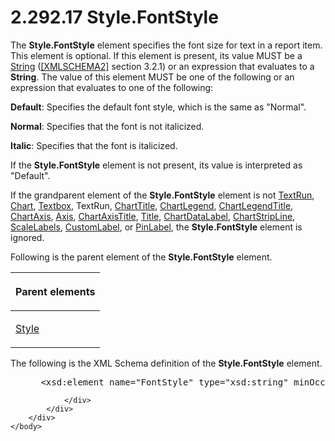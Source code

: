 <html dir="LTR" xmlns:mshelp="http://msdn.microsoft.com/mshelp" xmlns:ddue="http://ddue.schemas.microsoft.com/authoring/2003/5" xmlns:xlink="http://www.w3.org/1999/xlink" xmlns:tool="http://www.microsoft.com/tooltip">
    <head>
        <meta http-equiv="Content-Type" content="text/html; CHARSET=utf-8"></meta>
        <meta name="save" content="history"></meta>
        <title>2.292.17 Style.FontStyle</title>
        <xml>
            <mshelp:toctitle title="2.292.17 Style.FontStyle"></mshelp:toctitle>
            <mshelp:rltitle title="[MS-RDL]: Style.FontStyle"></mshelp:rltitle>
            <mshelp:keyword index="A" term="37cc4f44-56de-4f7c-bcea-7eedf3875098"></mshelp:keyword>
            <mshelp:attr name="DCSext.ContentType" value="open specification"></mshelp:attr>
            <mshelp:attr name="AssetID" value="37cc4f44-56de-4f7c-bcea-7eedf3875098"></mshelp:attr>
            <mshelp:attr name="TopicType" value="kbRef"></mshelp:attr>
            <mshelp:attr name="DCSext.Title" value="[MS-RDL]: Style.FontStyle" />
        </xml>
    </head>
    <body>
        <div id="header">
            <h1 class="heading">2.292.17 Style.FontStyle</h1>
        </div>
        <div id="mainSection">
            <div id="mainBody">
                <div id="allHistory" class="saveHistory"></div>
                <div id="sectionSection0" class="section" name="collapseableSection">
                    

<p>The <b>Style.FontStyle</b> element specifies the font size
for text in a report item. This element is optional. If this element is
present, its value MUST be a <a href="1ed81ef3-a683-45e3-aaad-bd2bbe71bc3d.htm">String</a>
(<a href="https://go.microsoft.com/fwlink/?LinkId=90610">[XMLSCHEMA2]</a>
section 3.2.1) or an expression that evaluates to a <b>String</b>. The value of
this element MUST be one of the following or an expression that evaluates to
one of the following:</p>

<p><b>Default</b>: Specifies the default font style,
which is the same as &quot;Normal&quot;.</p>

<p><b>Normal</b>: Specifies that the font is not
italicized.</p>

<p><b>Italic</b>: Specifies that the font is italicized.</p>

<p>If the <b>Style.FontStyle</b> element is not present, its
value is interpreted as &quot;Default&quot;.</p>

<p>If the grandparent element of the <b>Style.FontStyle</b>
element is not <a href="90623d67-443b-4480-9869-e03277a6223a.htm">TextRun</a>,
<a href="b0ab5524-7eb2-47a7-a4d3-230f5c8c5526.htm">Chart</a>, <a href="469d0032-b5ec-43d9-ab36-d3a88b9cc1f6.htm">Textbox</a>, TextRun, <a href="67fc30a5-9c4a-4eaa-aec9-b2f734b240f5.htm">ChartTitle</a>, <a href="68a0757c-8f1a-42b9-9473-ccedd40029fb.htm">ChartLegend</a>, <a href="f52c13d7-bd88-459b-aa48-9a5201c14004.htm">ChartLegendTitle</a>, <a href="0c19f1cb-ef68-4c28-a2d0-8601b7fd0f32.htm">ChartAxis</a>, <a href="2bfb943e-7cfe-41c1-baa4-5739a99a341b.htm">Axis</a>, <a href="8fde02ea-8499-4f99-a339-840397fd79fc.htm">ChartAxisTitle</a>, <a href="ad26c51e-d1ae-4ab1-9324-7bec1efc2ada.htm">Title</a>, <a href="cb4e56a8-c079-4788-a576-cec2510f5b96.htm">ChartDataLabel</a>, <a href="4b96c12c-5a8d-4335-b76c-da86e7328c63.htm">ChartStripLine</a>, <a href="7e678f86-f918-4069-822a-f1324ab0b043.htm">ScaleLabels</a>, <a href="519139e8-6188-4286-b148-dfd76a0a6be4.htm">CustomLabel</a>, or <a href="8a95fbbe-67d8-418f-8b2c-dc7fb18fdf6b.htm">PinLabel</a>, the <b>Style.FontStyle</b>
element is ignored.</p>

<p>Following is the parent element of the <b>Style.FontStyle</b>
element.</p>

<table>
 <thead>
  <tr>
   <th>
   <p>Parent elements</p>
   </th>
  </tr>
 </thead>
 <tr>
  <td>
  <p><a href="ea446209-9c6a-46ce-b472-fae8b8350b37.htm">Style</a></p>
  </td>
 </tr>
</table>

<p>The following is the XML Schema definition of the <b>Style.FontStyle</b>
element.</p>

<dl>
<dd>
<div><pre> &lt;xsd:element name=&quot;FontStyle&quot; type=&quot;xsd:string&quot; minOccurs=&quot;0&quot; /&gt;
</pre></div>
</dd></dl>


                </div>
            </div>
        </div>
    </body>
</html>